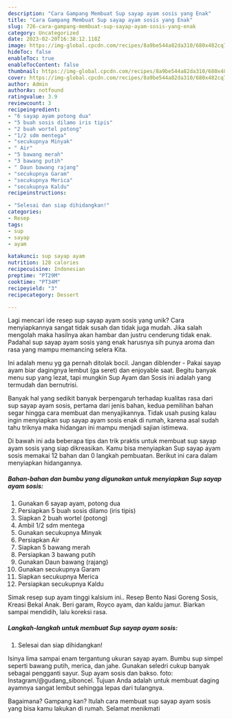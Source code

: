 ```yaml
---
description: "Cara Gampang Membuat Sup sayap ayam sosis yang Enak"
title: "Cara Gampang Membuat Sup sayap ayam sosis yang Enak"
slug: 726-cara-gampang-membuat-sup-sayap-ayam-sosis-yang-enak
category: Uncategorized
date: 2023-02-20T16:38:12.118Z
image: https://img-global.cpcdn.com/recipes/8a9be544a82da310/680x482cq70/sup-sayap-ayam-sosis-foto-resep-utama.jpg
hideToc: false
enableToc: true
enableTocContent: false
thumbnail: https://img-global.cpcdn.com/recipes/8a9be544a82da310/680x482cq70/sup-sayap-ayam-sosis-foto-resep-utama.jpg
cover: https://img-global.cpcdn.com/recipes/8a9be544a82da310/680x482cq70/sup-sayap-ayam-sosis-foto-resep-utama.jpg
author: Admin
authorAv: notfound
ratingvalue: 3.9
reviewcount: 3
recipeingredient:
- "6 sayap ayam potong dua"
- "5 buah sosis dilamo iris tipis"
- "2 buah wortel potong"
- "1/2 sdm mentega"
- "secukupnya Minyak"
- " Air"
- "5 bawang merah"
- "3 bawang putih"
- " Daun bawang rajang"
- "secukupnya Garam"
- "secukupnya Merica"
- "secukupnya Kaldu"
recipeinstructions:

- "Selesai dan siap dihidangkan!"
categories:
- Resep
tags:
- sup
- sayap
- ayam

katakunci: sup sayap ayam 
nutrition: 128 calories
recipecuisine: Indonesian
preptime: "PT29M"
cooktime: "PT34M"
recipeyield: "3"
recipecategory: Dessert

---
```





Lagi mencari ide resep sup sayap ayam sosis yang unik? Cara menyiapkannya sangat tidak susah dan tidak juga mudah. Jika salah mengolah maka hasilnya akan hambar dan justru cenderung tidak enak. Padahal sup sayap ayam sosis yang enak harusnya sih punya aroma dan rasa yang mampu memancing selera Kita.





Ini adalah menu yg ga pernah ditolak bocil. Jangan diblender - Pakai sayap ayam biar dagingnya lembut (ga seret) dan enjoyable saat. Begitu banyak menu sup yang lezat, tapi mungkin Sup Ayam dan Sosis ini adalah yang termudah dan bernutrisi.

Banyak hal yang sedikit banyak berpengaruh terhadap kualitas rasa dari sup sayap ayam sosis, pertama dari jenis bahan, kedua pemilihan bahan segar hingga cara membuat dan menyajikannya. Tidak usah pusing kalau ingin menyiapkan sup sayap ayam sosis enak di rumah, karena asal sudah tahu triknya maka hidangan ini mampu menjadi sajian istimewa.






Di bawah ini ada beberapa tips dan trik praktis untuk membuat sup sayap ayam sosis yang siap dikreasikan. Kamu bisa menyiapkan Sup sayap ayam sosis memakai 12 bahan dan 0 langkah pembuatan. Berikut ini cara dalam menyiapkan hidangannya.

<!--inarticleads1-->

##### Bahan-bahan dan bumbu yang digunakan untuk menyiapkan Sup sayap ayam sosis:

1. Gunakan 6 sayap ayam, potong dua
1. Persiapkan 5 buah sosis dilamo (iris tipis)
1. Siapkan 2 buah wortel (potong)
1. Ambil 1/2 sdm mentega
1. Gunakan secukupnya Minyak
1. Persiapkan  Air
1. Siapkan 5 bawang merah
1. Persiapkan 3 bawang putih
1. Gunakan  Daun bawang (rajang)
1. Gunakan secukupnya Garam
1. Siapkan secukupnya Merica
1. Persiapkan secukupnya Kaldu


Simak resep sup ayam tinggi kalsium ini.. Resep Bento Nasi Goreng Sosis, Kreasi Bekal Anak. Beri garam, Royco ayam, dan kaldu jamur. Biarkan sampai mendidih, lalu koreksi rasa. 

<!--inarticleads2-->

##### Langkah-langkah untuk membuat Sup sayap ayam sosis:


1. Selesai dan siap dihidangkan!

Isinya lima sampai enam tergantung ukuran sayap ayam. Bumbu sup simpel seperti bawang putih, merica, dan jahe. Gunakan seledri cukup banyak sebagai pengganti sayur. Sup ayam sosis dan bakso. foto: Instagram/@gudang_siboncel. Tujuan Anda adalah untuk membuat daging ayamnya sangat lembut sehingga lepas dari tulangnya. 

Bagaimana? Gampang kan? Itulah cara membuat sup sayap ayam sosis yang bisa kamu lakukan di rumah. Selamat menikmati
